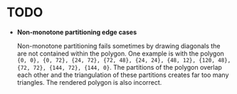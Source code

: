 TODO
====

* **Non-monotone partitioning edge cases**

	Non-monotone partitioning fails sometimes by drawing diagonals the are not
	contained within the polygon. One example is with the polygon
	`{0, 0}, {0, 72}, {24, 72}, {72, 48}, {24, 24}, {48, 12}, {120, 48}, {72, 72}, {144, 72}, {144, 0}`.
	The partitions of the polygon overlap each other and the triangulation of these
	partitions creates far too many triangles. The rendered polygon is also
	incorrect.
